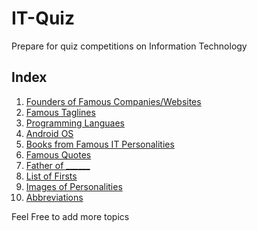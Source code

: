 # IT-Quiz
Prepare for quiz competitions on Information Technology 

## Index

1. [Founders of Famous Companies/Websites](/founders.md)
2. [Famous Taglines](/taglines.md)
3. [Programming Languaes](/programming_languages.md)
4. [Android OS](/android.md)
5. [Books from Famous IT Personalities](/books.md)
6. [Famous Quotes](/quotes.md)
7. [Father of   ______](/father_of.md)
8. [List of Firsts](/first_in_tech.md) 
9. [Images of Personalities](/images_of_personalities.md) 
10. [Abbreviations](/abbreviation.md)

Feel Free to add more topics

 
